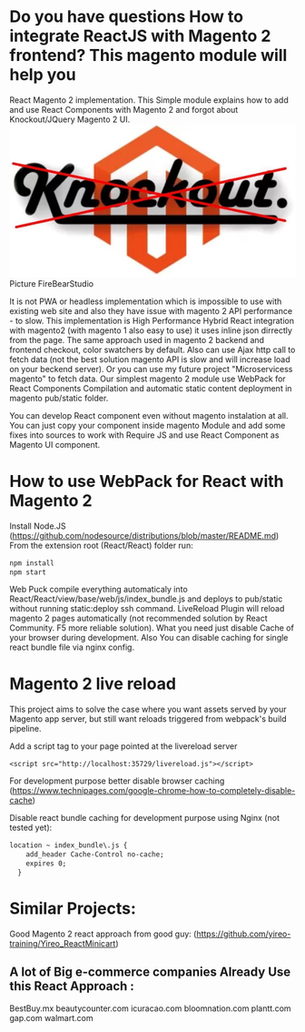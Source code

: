 # Do you have questions How to integrate ReactJS with Magento 2 frontend? This magento module will help you
React Magento 2 implementation. This Simple module explains how to add and use React Components with Magento 2 and forgot about Knockout/JQuery Magento 2 UI.
![Picture FireBearStudio](https://github.com/Genaker/reactmagento2/blob/master/KnockoutMagento2React.jpg)
Picture FireBearStudio


It is not PWA or headless implementation which is impossible to use with existing web site and also they have issue with magento 2 API performance - to slow. This implementation is High Performance Hybrid React integration with magento2 (with magento 1 also easy to use) it uses inline json dirrectly from the page. The same approach used in magento 2 backend and frontend checkout, color swatchers by default. Also can use Ajax http call to fetch data (not the best solution magento API is slow and will increase load on your beckend server). Or you  can use my future project "Microservicess magento" to fetch data.
Our simplest magento 2 module use WebPack for React Components Compilation and automatic static content deployment in magento pub/static folder.

You can develop React component even without magento instalation at all. You can just copy your component inside magento Module and add some fixes into sources to work with Require JS and use React Component as Magento UI component.

# How to use WebPack for React with Magento 2

Install Node.JS (https://github.com/nodesource/distributions/blob/master/README.md) From the extension root (React/React) folder run:

```
npm install
npm start
```

Web Puck compile everything automaticaly into React/React/view/base/web/js/index_bundle.js and deploys to pub/static without running static:deploy ssh command. LiveReload Plugin will reload magento 2 pages automatically (not recommended solution by React Community. F5  more reliable solution). What you need just disable Cache of your browser during development. Also You can disable caching for single react bundle file via nginx config.

# Magento 2 live reload

This project aims to solve the case where you want assets served by your Magento app server, but still want reloads triggered from webpack's build pipeline.

Add a script tag to your page pointed at the livereload server

```
<script src="http://localhost:35729/livereload.js"></script>
```
For development purpose better disable browser caching (https://www.technipages.com/google-chrome-how-to-completely-disable-cache)

Disable react bundle caching for development purpose using Nginx (not tested yet):

```
location ~ index_bundle\.js {
    add_header Cache-Control no-cache;
    expires 0;
  }
```

# Similar Projects:
Good Magento 2 react approach from good guy: (https://github.com/yireo-training/Yireo_ReactMinicart)

## A lot of Big e-commerce companies Already Use this React Approach :
BestBuy.mx
beautycounter.com
icuracao.com
bloomnation.com
plantt.com
gap.com
walmart.com

